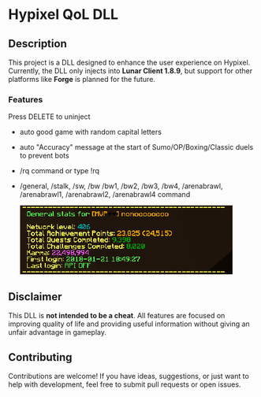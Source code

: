 # Hypixel QoL DLL 

## Description

This project is a DLL designed to enhance the user experience on Hypixel. Currently, the DLL only injects into **Lunar Client 1.8.9**, but support for other platforms like **Forge** is planned for the future.

### Features

Press DELETE to uninject

- auto good game with random capital letters
- auto "Accuracy" message at the start of Sumo/OP/Boxing/Classic duels to prevent bots
- /rq command or type !rq
- /general, /stalk, /sw, /bw /bw1, /bw2, /bw3, /bw4, /arenabrawl, /arenabrawl1, /arenabrawl2, /arenabrawl4 command 

  ![alt text](image.png)

## Disclaimer

This DLL is **not intended to be a cheat**. All features are focused on improving quality of life and providing useful information without giving an unfair advantage in gameplay.

## Contributing

Contributions are welcome! If you have ideas, suggestions, or just want to help with development, feel free to submit pull requests or open issues.
